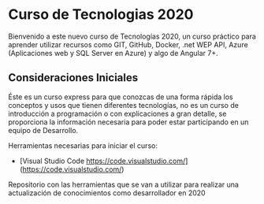 # Curso de Tecnologias 2020


Bienvenido a este nuevo curso de Tecnologías 2020, un curso práctico para aprender utilizar recursos como GIT, GitHub, Docker, .net WEP API, Azure (Aplicaciones web y SQL Server en Azure) y algo de Angular 7+.

## Consideraciones Iniciales

Éste es un curso express para que conozcas de una forma rápida los conceptos y usos que tienen diferentes tecnologías, no es un curso de introducción a programación o con explicaciones a gran detalle, se proporciona la información necesaria para poder estar participando en un equipo de Desarrollo.

Herramientas necesarias para iniciar el curso:

* [Visual Studio Code https://code.visualstudio.com/] (https://code.visualstudio.com/)



Repositorio con las herramientas que se van a utilizar para realizar una actualización de conocimientos como desarrollador en 2020
